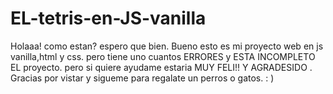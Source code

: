 # EL-tetris-en-JS-vanilla
Holaaa! como estan? espero que bien. Bueno esto es mi proyecto web en js vanilla,html y css. pero tiene  uno cuantos ERRORES y ESTA  INCOMPLETO  EL proyecto. pero si quiere ayudame estaria MUY FELI!! Y AGRADESIDO . Gracias por vistar y sigueme  para regalate un perros o gatos. : ) 
